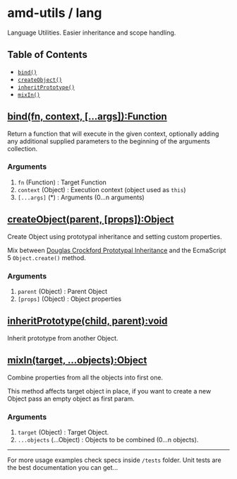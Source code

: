 # amd-utils / lang #

Language Utilities. Easier inheritance and scope handling.



## <span id="toc">Table of Contents</span>

 - [`bind()`](#bind)
 - [`createObject()`](#createObject)
 - [`inheritPrototype()`](#inheritPrototype)
 - [`mixIn()`](#mixIn)



## <a href="#bind" name="bind">bind(fn, context, [...args]):Function</a>

Return a function that will execute in the given context, optionally adding any additional supplied parameters to the beginning of the arguments collection.

### Arguments

 1. `fn` (Function)    : Target Function
 2. `context` (Object) : Execution context (object used as `this`)
 3. `[...args]` (*)    : Arguments (0...n arguments)



## <a href="#createObject" name="createObject">createObject(parent, [props]):Object</a>

Create Object using prototypal inheritance and setting custom properties.

Mix between [Douglas Crockford Prototypal Inheritance](http://javascript.crockford.com/prototypal.html) and the EcmaScript 5 `Object.create()` method.

### Arguments

 1. `parent` (Object)  : Parent Object
 2. `[props]` (Object) : Object properties



## <a href="#inheritPrototype" name="inheritPrototype">inheritPrototype(child, parent):void</a>

Inherit prototype from another Object.



## <a href="#mixIn" name="mixIn">mixIn(target, ...objects):Object</a>

Combine properties from all the objects into first one.

This method affects target object in place, if you want to create a new Object pass an empty object as first param.

### Arguments

 1. `target` (Object)        : Target Object.
 2. `...objects` (...Object) : Objects to be combined (0...n objects).



-------------------------------------------------------------------------------

For more usage examples check specs inside `/tests` folder. Unit tests are the
best documentation you can get...
